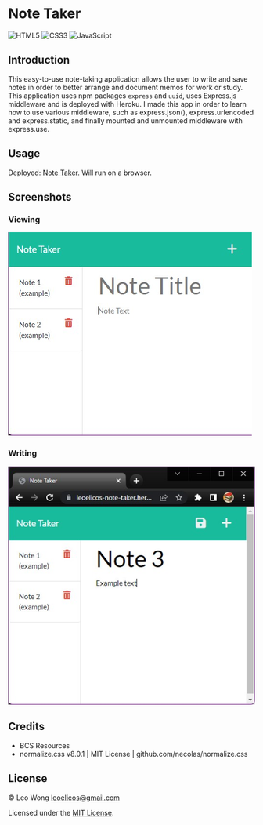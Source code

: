 # Note Taker

![HTML5](https://img.shields.io/badge/html5-%23E34F26.svg?style=for-the-badge&logo=html5&logoColor=white) ![CSS3](https://img.shields.io/badge/css3-%231572B6.svg?style=for-the-badge&logo=css3&logoColor=white) ![JavaScript](https://img.shields.io/badge/javascript-%23323330.svg?style=for-the-badge&logo=javascript&logoColor=%23F7DF1E)

## Introduction

This easy-to-use note-taking application allows the user to write and save notes in order to better arrange and document memos for work or study. This application uses npm packages `express` and `uuid`, uses Express.js middleware and is deployed with Heroku. I made this app in order to learn how to use various middleware, such as express.json(), express.urlencoded and express.static, and finally mounted and unmounted middleware with express.use.

## Usage

Deployed: [Note Taker](https://leoelicos-note-taker.herokuapp.com/). Will run on a browser.

## Screenshots

### Viewing

![Viewing](./demo1.jpg)

### Writing

![Writing](./demo2.jpg)

## Credits

-  BCS Resources
-  normalize.css v8.0.1 | MIT License | github.com/necolas/normalize.css

## License

&copy; Leo Wong <leoelicos@gmail.com>

Licensed under the [MIT License](./LICENSE).
